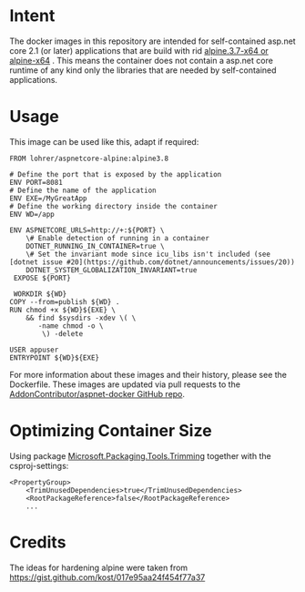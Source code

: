 # Intent 

The docker images in this repository are intended for self-contained asp.net core 2.1 (or later) applications that are build with rid [alpine.3.7-x64 or alpine-x64](https://docs.microsoft.com/en-us/dotnet/core/rid-catalog) . This means the container does not contain a asp.net core runtime of any kind only the libraries that are needed by self-contained applications. 

# Usage 

This image can be used like this, adapt if required:

    FROM lohrer/aspnetcore-alpine:alpine3.8
    
    # Define the port that is exposed by the application
    ENV PORT=8081
    # Define the name of the application
    ENV EXE=/MyGreatApp
    # Define the working directory inside the container 
    ENV WD=/app

    ENV ASPNETCORE_URLS=http://+:${PORT} \
        \# Enable detection of running in a container
        DOTNET_RUNNING_IN_CONTAINER=true \
        \# Set the invariant mode since icu_libs isn't included (see [dotnet issue #20](https://github.com/dotnet/announcements/issues/20))
        DOTNET_SYSTEM_GLOBALIZATION_INVARIANT=true
     EXPOSE ${PORT}

     WORKDIR ${WD}
    COPY --from=publish ${WD} .
    RUN chmod +x ${WD}${EXE} \
        && find $sysdirs -xdev \( \
           -name chmod -o \
            \) -delete

    USER appuser
    ENTRYPOINT ${WD}${EXE}


For more information about these images and their history, please see the Dockerfile. These images are updated via pull requests to the [AddonContributor/aspnet-docker GitHub repo](https://github.com/AddonContributor/aspnet-docker).

# Optimizing Container Size

Using package [Microsoft.Packaging.Tools.Trimming](https://www.nuget.org/packages/Microsoft.Packaging.Tools.Trimming/1.1.0-preview1-25818-0) together with the csproj-settings:
     
    <PropertyGroup>
        <TrimUnusedDependencies>true</TrimUnusedDependencies>
        <RootPackageReference>false</RootPackageReference> 
        ... 
   </PropertyGroup>

# Credits
The ideas for hardening alpine were taken from https://gist.github.com/kost/017e95aa24f454f77a37
